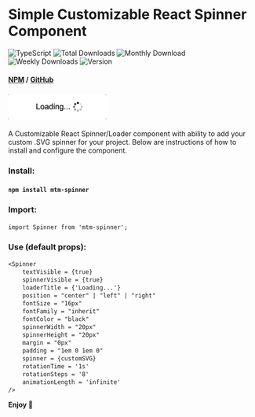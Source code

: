 # Simple Customizable React Spinner Component
![TypeScript](https://img.shields.io/badge/TypeScript-TS-blue)
![Total Downloads](https://img.shields.io/npm/dt/mtm-spinner)
![Monthly Download](https://img.shields.io/npm/dm/mtm-spinner)
![Weekly Downloads](https://img.shields.io/npm/dw/mtm-spinner)
![Version](https://img.shields.io/npm/v/mtm-spinner)

#### [NPM](https://www.npmjs.com/package/mtm-spinner) / [GitHub](https://github.com/karolis-kimtys/spinner)

<!-- ### ![Image](image.png) -->
### ![GIF](image.gif)

A Customizable React Spinner/Loader component with ability to add your custom .SVG spinner for your project.
Below are instructions of how to install and configure the component.

### Install:
#### `npm install mtm-spinner`

### Import:
```
import Spinner from 'mtm-spinner';
```

### Use (default props):
```
<Spinner
    textVisible = {true}
    spinnerVisible = {true}
    loaderTitle = {'Loading...'}
    position = "center" | "left" | "right"
    fontSize = "16px"
    fontFamily = "inherit"
    fontColor = "black"
    spinnerWidth = "20px"
    spinnerHeight = "20px"
    margin = "0px"
    padding = "1em 0 1em 0"
    spinner = {customSVG}
    rotationTime = '1s'
    rotationSteps = '8'
    animationLength = 'infinite'
/>
```  

**Enjoy 🚀**
